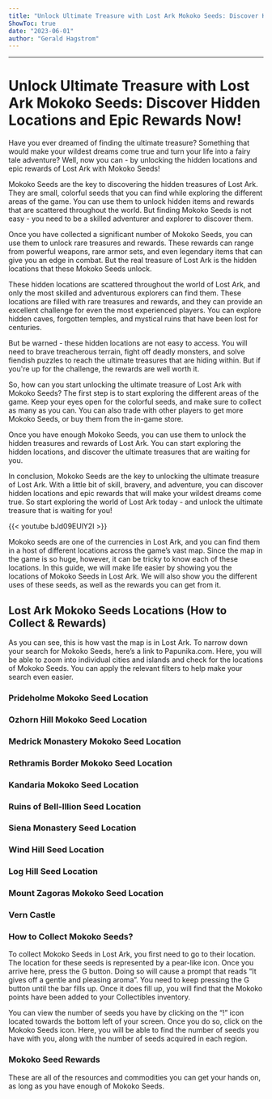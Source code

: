 ```yaml
---
title: "Unlock Ultimate Treasure with Lost Ark Mokoko Seeds: Discover Hidden Locations and Epic Rewards Now!"
ShowToc: true 
date: "2023-06-01"
author: "Gerald Hagstrom"
---
```

*****
# Unlock Ultimate Treasure with Lost Ark Mokoko Seeds: Discover Hidden Locations and Epic Rewards Now!

Have you ever dreamed of finding the ultimate treasure? Something that would make your wildest dreams come true and turn your life into a fairy tale adventure? Well, now you can - by unlocking the hidden locations and epic rewards of Lost Ark with Mokoko Seeds!

Mokoko Seeds are the key to discovering the hidden treasures of Lost Ark. They are small, colorful seeds that you can find while exploring the different areas of the game. You can use them to unlock hidden items and rewards that are scattered throughout the world. But finding Mokoko Seeds is not easy - you need to be a skilled adventurer and explorer to discover them.

Once you have collected a significant number of Mokoko Seeds, you can use them to unlock rare treasures and rewards. These rewards can range from powerful weapons, rare armor sets, and even legendary items that can give you an edge in combat. But the real treasure of Lost Ark is the hidden locations that these Mokoko Seeds unlock.

These hidden locations are scattered throughout the world of Lost Ark, and only the most skilled and adventurous explorers can find them. These locations are filled with rare treasures and rewards, and they can provide an excellent challenge for even the most experienced players. You can explore hidden caves, forgotten temples, and mystical ruins that have been lost for centuries.

But be warned - these hidden locations are not easy to access. You will need to brave treacherous terrain, fight off deadly monsters, and solve fiendish puzzles to reach the ultimate treasures that are hiding within. But if you're up for the challenge, the rewards are well worth it.

So, how can you start unlocking the ultimate treasure of Lost Ark with Mokoko Seeds? The first step is to start exploring the different areas of the game. Keep your eyes open for the colorful seeds, and make sure to collect as many as you can. You can also trade with other players to get more Mokoko Seeds, or buy them from the in-game store.

Once you have enough Mokoko Seeds, you can use them to unlock the hidden treasures and rewards of Lost Ark. You can start exploring the hidden locations, and discover the ultimate treasures that are waiting for you.

In conclusion, Mokoko Seeds are the key to unlocking the ultimate treasure of Lost Ark. With a little bit of skill, bravery, and adventure, you can discover hidden locations and epic rewards that will make your wildest dreams come true. So start exploring the world of Lost Ark today - and unlock the ultimate treasure that is waiting for you!

{{< youtube bJd09EUlY2I >}} 



Mokoko seeds are one of the currencies in Lost Ark, and you can find them in a host of different locations across the game’s vast map. Since the map in the game is so huge, however, it can be tricky to know each of these locations. In this guide, we will make life easier by showing you the locations of Mokoko Seeds in Lost Ark. We will also show you the different uses of these seeds, as well as the rewards you can get from it.
 
## Lost Ark Mokoko Seeds Locations (How to Collect & Rewards)
 

 
As you can see, this is how vast the map is in Lost Ark. To narrow down your search for Mokoko Seeds, here’s a link to Papunika.com. Here, you will be able to zoom into individual cities and islands and check for the locations of Mokoko Seeds. You can apply the relevant filters to help make your search even easier.
 
### Prideholme Mokoko Seed Location
 
### Ozhorn Hill Mokoko Seed Location
 
### Medrick Monastery Mokoko Seed Location
 
### Rethramis Border Mokoko Seed Location
 
### Kandaria Mokoko Seed Location
 
### Ruins of Bell-Illion Seed Location
 
### Siena Monastery Seed Location
 
### Wind Hill Seed Location
 
### Log Hill Seed Location
 
### Mount Zagoras Mokoko Seed Location
 
### Vern Castle
 
### How to Collect Mokoko Seeds?
 
To collect Mokoko Seeds in Lost Ark, you first need to go to their location. The location for these seeds is represented by a pear-like icon. Once you arrive here, press the G button. Doing so will cause a prompt that reads “It gives off a gentle and pleasing aroma”. You need to keep pressing the G button until the bar fills up. Once it does fill up, you will find that the Mokoko points have been added to your Collectibles inventory.
 
You can view the number of seeds you have by clicking on the “!” icon located towards the bottom left of your screen. Once you do so, click on the Mokoko Seeds icon. Here, you will be able to find the number of seeds you have with you, along with the number of seeds acquired in each region.
 
### Mokoko Seed Rewards
 
These are all of the resources and commodities you can get your hands on, as long as you have enough of Mokoko Seeds.




